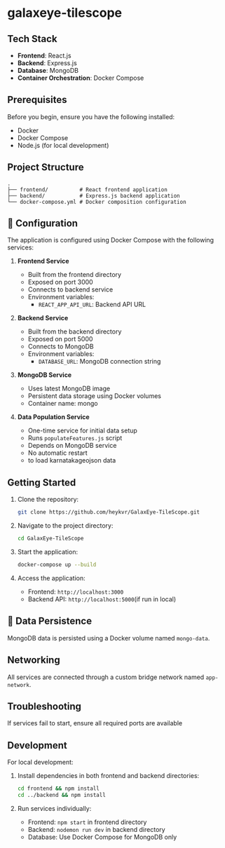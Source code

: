 # galaxeye-tilescope



##  Tech Stack

- **Frontend**: React.js
- **Backend**: Express.js
- **Database**: MongoDB
- **Container Orchestration**: Docker Compose

##  Prerequisites

Before you begin, ensure you have the following installed:
- Docker
- Docker Compose
- Node.js (for local development)

##  Project Structure

```
.
├── frontend/          # React frontend application
├── backend/           # Express.js backend application
└── docker-compose.yml # Docker composition configuration
```

## 🔧 Configuration

The application is configured using Docker Compose with the following services:

1. **Frontend Service**
   - Built from the frontend directory
   - Exposed on port 3000
   - Connects to backend service
   - Environment variables:
     - `REACT_APP_API_URL`: Backend API URL

2. **Backend Service**
   - Built from the backend directory
   - Exposed on port 5000
   - Connects to MongoDB
   - Environment variables:
     - `DATABASE_URL`: MongoDB connection string

3. **MongoDB Service**
   - Uses latest MongoDB image
   - Persistent data storage using Docker volumes
   - Container name: mongo

4. **Data Population Service**
   - One-time service for initial data setup
   - Runs `populateFeatures.js` script
   - Depends on MongoDB service
   - No automatic restart
   - to load karnatakageojson data

##  Getting Started

1. Clone the repository:
   ```bash
   git clone https://github.com/heykvr/GalaxEye-TileScope.git 
   ```

2. Navigate to the project directory:
   ```bash
   cd GalaxEye-TileScope
   ```

3. Start the application:
   ```bash
   docker-compose up --build
   ```

4. Access the application:
   - Frontend: `http://localhost:3000`
   - Backend API: `http://localhost:5000`(if run in local)


## 💾 Data Persistence

MongoDB data is persisted using a Docker volume named `mongo-data`.

##  Networking

All services are connected through a custom bridge network named `app-network`.

##  Troubleshooting

 If services fail to start, ensure all required ports are available

##  Development

For local development:

1. Install dependencies in both frontend and backend directories:
   ```bash
   cd frontend && npm install
   cd ../backend && npm install
   ```

2. Run services individually:
   - Frontend: `npm start` in frontend directory
   - Backend: `nodemon run dev` in backend directory
   - Database: Use Docker Compose for MongoDB only

